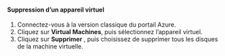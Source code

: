#### <a name="to-delete-a-virtual-device"></a>Suppression d’un appareil virtuel

1. Connectez-vous à la version classique du portail Azure.
2. Cliquez sur **Virtual Machines**, puis sélectionnez l’appareil virtuel.
3. Cliquez sur **Supprimer** , puis choisissez de supprimer tous les disques de la machine virtuelle.



<!--HONumber=Jan17_HO1-->


